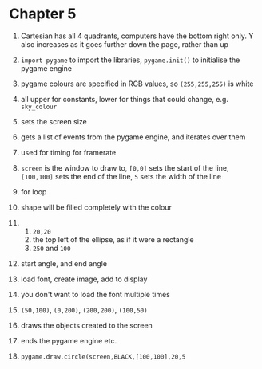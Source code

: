 # Chapter 5

1. Cartesian has all 4 quadrants, computers have the bottom right only. Y also increases as it goes further down the page, rather than up

2. `import pygame` to import the libraries, `pygame.init()` to initialise the pygame engine

3. pygame colours are specified in RGB values, so `(255,255,255)` is white

4. all upper for constants, lower for things that could change, e.g. `sky_colour`

5. sets the screen size

6. gets a list of events from the pygame engine, and iterates over them

7. used for timing for framerate

8. `screen` is the window to draw to, `[0,0]` sets the start of the line, `[100,100]` sets the end of the line, `5` sets the width of the line

9. for loop

10. shape will be filled completely with the colour

11.
    1. `20,20`
    2. the top left of the ellipse, as if it were a rectangle
    3. `250` and `100`

12. start angle, and end angle

13. load font, create image, add to display

14. you don't want to load the font multiple times

15. `(50,100)`, `(0,200)`, `(200,200)`, `(100,50)`

16. draws the objects created to the screen

17. ends the pygame engine etc.

18. `pygame.draw.circle(screen,BLACK,[100,100],20,5`